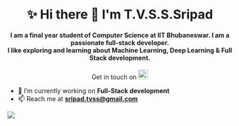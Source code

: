 
<h1 align="center">✨ Hi there 👋 I'm T.V.S.S.Sripad</h1>

<h4 align="center">I am a final year student of Computer Science at IIT Bhubaneswar. I am a passionate full-stack developer. <br> I like exploring and learning about Machine Learning, Deep Learning & Full Stack development. </h4>

<p align="center">
Get in touch on 
<a href="https://linkedin.com/in/sripad-t-v-s-s" target="blank">  
  <img   alt="Sripad's LinkedIN" width="22px" src="https://raw.githubusercontent.com/peterthehan/peterthehan/master/assets/linkedin.svg" />  
</a>
</p>

 

- 🔭 I’m currently working on **Full-Stack development**
- 📫 Reach me at **sripad.tvss@gmail.com**

![](https://komarev.com/ghpvc/?username=TVSSSRIPAD&color=brightgreen)
<!--
- 👯 I’m looking to collaborate on ...
- 🤔 I’m looking for help with ...
- 😄 Pronouns: ...
- ⚡ Fun fact: ...
-->
